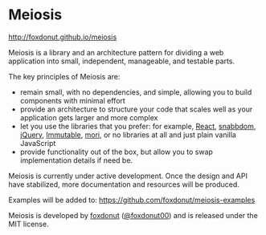 # Meiosis

http://foxdonut.github.io/meiosis

Meiosis is a library and an architecture pattern for dividing a web application into small,
independent, manageable, and testable parts.

The key principles of Meiosis are:
- remain small, with no dependencies, and simple, allowing you to build components with minimal
effort
- provide an architecture to structure your code that scales well as your application gets larger
and more complex
- let you use the libraries that you prefer: for example, [React](https://facebook.github.io/react/),
[snabbdom](https://github.com/paldepind/snabbdom), [jQuery](http://jquery.com/),
[Immutable](https://facebook.github.io/immutable-js/), [mori](http://swannodette.github.io/mori/),
or no libraries at all and just plain vanilla JavaScript
- provide functionality out of the box, but allow you to swap implementation details if need be.

Meiosis is currently under active development. Once the design and API have stabilized, more
documentation and resources will be produced.

Examples will be added to: https://github.com/foxdonut/meiosis-examples

Meiosis is developed by [foxdonut](https://github.com/foxdonut)
([@foxdonut00](http://twitter.com/foxdonut00)) and is released under the MIT license.
